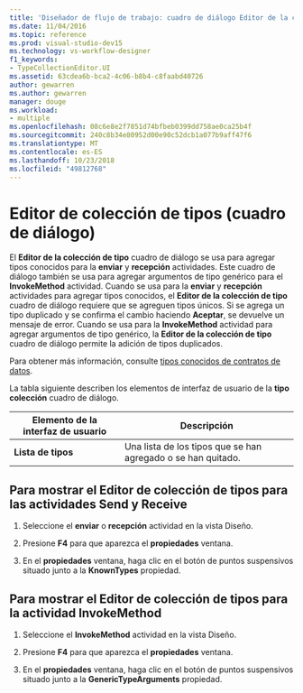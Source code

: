 ```yaml
---
title: 'Diseñador de flujo de trabajo: cuadro de diálogo Editor de la colección de tipo'
ms.date: 11/04/2016
ms.topic: reference
ms.prod: visual-studio-dev15
ms.technology: vs-workflow-designer
f1_keywords:
- TypeCollectionEditor.UI
ms.assetid: 63cdea6b-bca2-4c06-b8b4-c8faabd40726
author: gewarren
ms.author: gewarren
manager: douge
ms.workload:
- multiple
ms.openlocfilehash: 08c6e8e2f7851d74bfbeb0399dd758ae0ca25b4f
ms.sourcegitcommit: 240c8b34e80952d00e90c52dcb1a077b9aff47f6
ms.translationtype: MT
ms.contentlocale: es-ES
ms.lasthandoff: 10/23/2018
ms.locfileid: "49812768"
---
```

# <a name="type-collection-editor-dialog-box"></a>Editor de colección de tipos (cuadro de diálogo)

El **Editor de la colección de tipo** cuadro de diálogo se usa para agregar tipos conocidos para la **enviar** y **recepción** actividades. Este cuadro de diálogo también se usa para agregar argumentos de tipo genérico para el **InvokeMethod** actividad. Cuando se usa para la **enviar** y **recepción** actividades para agregar tipos conocidos, el **Editor de la colección de tipo** cuadro de diálogo requiere que se agreguen tipos únicos. Si se agrega un tipo duplicado y se confirma el cambio haciendo **Aceptar**, se devuelve un mensaje de error. Cuando se usa para la **InvokeMethod** actividad para agregar argumentos de tipo genérico, la **Editor de la colección de tipo** cuadro de diálogo permite la adición de tipos duplicados.

Para obtener más información, consulte [tipos conocidos de contratos de datos](/dotnet/framework/wcf/feature-details/data-contract-known-types).

La tabla siguiente describen los elementos de interfaz de usuario de la **tipo colección** cuadro de diálogo.

|Elemento de la interfaz de usuario|Descripción|
|-|-----------------|
|**Lista de tipos**|Una lista de los tipos que se han agregado o se han quitado.|

## <a name="to-bring-up-the-type-collection-editor-for-the-send-and-receive-activities"></a>Para mostrar el Editor de colección de tipos para las actividades Send y Receive

1.  Seleccione el **enviar** o **recepción** actividad en la vista Diseño.

2.  Presione **F4** para que aparezca el **propiedades** ventana.

3.  En el **propiedades** ventana, haga clic en el botón de puntos suspensivos situado junto a la **KnownTypes** propiedad.

## <a name="to-bring-up-the-type-collection-editor-for-the-invokemethod-activity"></a>Para mostrar el Editor de colección de tipos para la actividad InvokeMethod

1.  Seleccione el **InvokeMethod** actividad en la vista Diseño.

2.  Presione **F4** para que aparezca el **propiedades** ventana.

3.  En el **propiedades** ventana, haga clic en el botón de puntos suspensivos situado junto a la **GenericTypeArguments** propiedad.